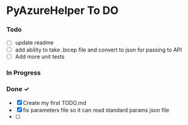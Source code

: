 # PyAzureHelper To DO

### Todo

- [ ] update readme
- [ ] add ability to take .bicep file and convert to json for passing to API
- [ ] Add more unit tests

### In Progress

### Done ✓

- [x] Create my first TODO.md
- [x] fix parameters file so it can read standard params json file
- [ ] 
